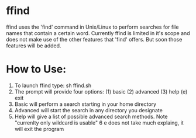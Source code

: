 # ffind
ffind uses the 'find' command in Unix/Linux to perform searches for file names that contain a certain word. Currently ffind is limited in it's scope and does not make use of the other features that 'find' offers. But soon those features will be added.

# How to Use:

1. To launch ffind type: sh ffind.sh
2. The prompt will provide four options: (1) basic (2) advanced (3) help (e) exit
3. Basic will perform a search starting in your home directory
4. Advanced will start the search in any directory you designate
5. Help will give a list of possible advanced search methods. Note "currenlty only wildcard is usable"
6 e does not take much explaing, it will exit the program
